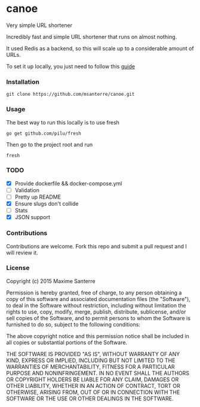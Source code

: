 # canoe
Very simple URL shortener

Incredibly fast and simple URL shortener that runs on almost nothing.

It used Redis as a backend, so this will scale up to a considerable amount of URLs.

To set it up locally, you just need to follow this [guide](https://github.com/msanterre/canoe/wiki/Local-setup)

### Installation
```
git clone https://github.com/msanterre/canoe.git
```

### Usage

The best way to run this locally is to use fresh

```
go get github.com/pilu/fresh
```

Then go to the project root and run

```
fresh
```


### TODO
- [x] Provide dockerfile && docker-compose.yml
- [ ] Validation
- [ ] Pretty up README
- [x] Ensure slugs don't collide
- [ ] Stats
- [x] JSON support

### Contributions

Contributions are welcome. Fork this repo and submit a pull request and I will review it.

### License
Copyright (c) 2015 Maxime Santerre

Permission is hereby granted, free of charge, to any person obtaining a copy of this software and associated documentation files (the "Software"), to deal in the Software without restriction, including without limitation the rights to use, copy, modify, merge, publish, distribute, sublicense, and/or sell copies of the Software, and to permit persons to whom the Software is furnished to do so, subject to the following conditions:

The above copyright notice and this permission notice shall be included in all copies or substantial portions of the Software.

THE SOFTWARE IS PROVIDED "AS IS", WITHOUT WARRANTY OF ANY KIND, EXPRESS OR IMPLIED, INCLUDING BUT NOT LIMITED TO THE WARRANTIES OF MERCHANTABILITY, FITNESS FOR A PARTICULAR PURPOSE AND NONINFRINGEMENT. IN NO EVENT SHALL THE AUTHORS OR COPYRIGHT HOLDERS BE LIABLE FOR ANY CLAIM, DAMAGES OR OTHER LIABILITY, WHETHER IN AN ACTION OF CONTRACT, TORT OR OTHERWISE, ARISING FROM, OUT OF OR IN CONNECTION WITH THE SOFTWARE OR THE USE OR OTHER DEALINGS IN THE SOFTWARE.
